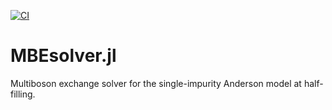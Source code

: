 [![CI](https://github.com/dominikkiese/MBEsolver.jl/actions/workflows/CI.yml/badge.svg?branch=main)](https://github.com/dominikkiese/MBEsolver.jl/actions/workflows/CI.yml)

# MBEsolver.jl

Multiboson exchange solver for the single-impurity Anderson model at half-filling.
